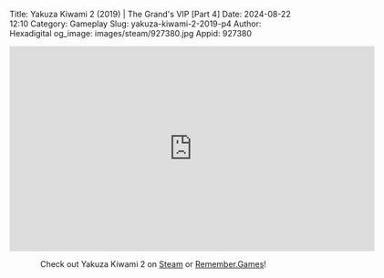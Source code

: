 Title: Yakuza Kiwami 2 (2019) | The Grand's VIP [Part 4]
Date: 2024-08-22 12:10
Category: Gameplay
Slug: yakuza-kiwami-2-2019-p4
Author: Hexadigital
og_image: images/steam/927380.jpg
Appid: 927380

<center><iframe src="https://www.youtube.com/embed/o0uQhhftyQU?feature=oembed" allow="accelerometer; autoplay; encrypted-media; gyroscope; picture-in-picture" width="640" height="360" frameborder="0"></iframe>

Check out Yakuza Kiwami 2 on [Steam](https://store.steampowered.com/app/927380/?curator_clanid=34633900) or [Remember.Games](https://remember.games/game/344/yakuza-kiwami-2/)!</center>